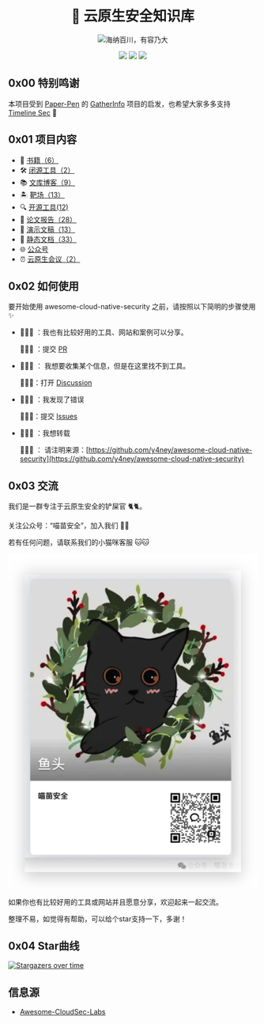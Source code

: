 <p align="center">
  <h1 align="center">🐳 云原生安全知识库</h1>
</p>

<p align="center">
  <img src="https://readme-typing-svg.demolab.com/?lines=海纳百川，有容乃大&font=Fira%20Code&center=true&width=380&height=50&duration=4000&pause=1000" alt="海纳百川，有容乃大">
</p>

<p align="center">
 <img src="https://img.shields.io/github/issues/y4ney/awesome-cloud-native-security" />
 <img src="https://img.shields.io/github/forks/y4ney/awesome-cloud-native-security" />
 <img src="https://img.shields.io/github/stars/y4ney/awesome-cloud-native-security" />
</p>

## 0x00 特别鸣谢

本项目受到 [Paper-Pen](https://github.com/Paper-Pen) 的 [GatherInfo](https://github.com/Paper-Pen/GatherInfo) 项目的启发，也希望大家多多支持 [Timeline Sec](https://github.com/TimelineSec) 💖

## 0x01 项目内容

- 📖 [书籍（6）](./books/README.md)
- 🛠️ [闭源工具（2）](./closed-source-tools/README.md)
- 📚 [文库博客（9）](./dynamic-document/README.md)
- 🏝 [靶场（13）](./labs/README.md)
- 🔍 [开源工具(12)](./open-source-tools/README.md)
- 📑 [论文报告（28）](./papers/README.md)
- 🥸 [演示文稿（13）](./slides/README.md)
- 📜 [静态文档（33）](./static-documents/README.md)
- 🌐 [公众号](./wechat-public-account.md)
- ⏰ [云原生会议（2）](./conference/README.md)

## 0x02 如何使用

要开始使用 awesome-cloud-native-security 之前，请按照以下简明的步骤使用 ✨

- 🙋🏻‍♀️ ：我也有比较好用的工具、网站和案例可以分享。

    💁🏻‍♀️ ：提交 [PR](https://github.com/y4ney/InfoCollect/pulls)

- 🙋🏻‍♀️ ： 我想要收集某个信息，但是在这里找不到工具。

    💁🏻‍♀️：打开 [Discussion](https://github.com/y4ney/InfoCollect/discussions)

- 🙋🏻‍♀️ ：我发现了错误

    💁🏻‍♀️：提交 [Issues](https://github.com/y4ney/InfoCollect/issues)

- 🙋🏻‍♀️ ：我想转载

    💁🏻‍♀️ ： 请注明来源：[https://github.com/y4ney/awesome-cloud-native-security](https://github.com/y4ney/awesome-cloud-native-security)

## 0x03 交流

我们是一群专注于云原生安全的铲屎官 🐈🐈。

关注公众号：“喵苗安全”，加入我们 🎉🎉

若有任何问题，请联系我们的小猫咪客服 🐱🐱

![鱼头](./images/YuTou.png)


如果你也有比较好用的工具或网站并且愿意分享，欢迎起来一起交流。

整理不易，如觉得有帮助，可以给个star支持一下，多谢！

## 0x04 Star曲线

[![Stargazers over time](https://starchart.cc/y4ney/awesome-cloud-native-security.svg?variant=adaptive)](https://starchart.cc/y4ney/awesome-cloud-native-security)

## 信息源

- [Awesome-CloudSec-Labs](https://github.com/iknowjason/Awesome-CloudSec-Labs)
